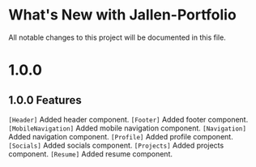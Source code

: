 # What's New with Jallen-Portfolio

All notable changes to this project will be documented in this file.

# 1.0.0

## 1.0.0 Features

`[Header]` Added header component.
`[Footer]` Added footer component.
`[MobileNavigation]` Added mobile navigation component.
`[Navigation]` Added navigation component.
`[Profile]` Added profile component.
`[Socials]` Added socials component.
`[Projects]` Added projects component.
`[Resume]` Added resume component.
